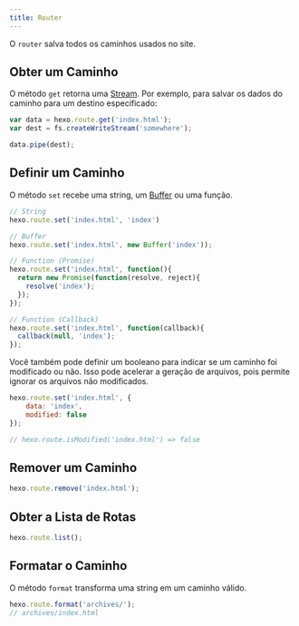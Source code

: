 ```yaml
---
title: Router
---
```


O `router` salva todos os caminhos usados no site.

## Obter um Caminho

O método `get` retorna uma [Stream]. Por exemplo, para salvar os dados do caminho para um destino especificado:

``` js
var data = hexo.route.get('index.html');
var dest = fs.createWriteStream('somewhere');

data.pipe(dest);
```

## Definir um Caminho

O método `set` recebe uma string, um [Buffer] ou uma função.

``` js
// String
hexo.route.set('index.html', 'index')

// Buffer
hexo.route.set('index.html', new Buffer('index'));

// Function (Promise)
hexo.route.set('index.html', function(){
  return new Promise(function(resolve, reject){
    resolve('index');
  });
});

// Function (Callback)
hexo.route.set('index.html', function(callback){
  callback(null, 'index');
});
```

Você também pode definir um booleano para indicar se um caminho foi modificado ou não. Isso pode acelerar a geração de arquivos, pois permite ignorar os arquivos não modificados.

``` js
hexo.route.set('index.html', {
    data: 'index',
    modified: false
});

// hexo.route.isModified('index.html') => false
```

## Remover um Caminho

``` js
hexo.route.remove('index.html');
```

## Obter a Lista de Rotas

``` js
hexo.route.list();
```

## Formatar o Caminho

O método `format` transforma uma string em um caminho válido.

``` js
hexo.route.format('archives/');
// archives/index.html
```

[Stream]: http://nodejs.org/api/stream.html
[Buffer]: http://nodejs.org/api/buffer.html
